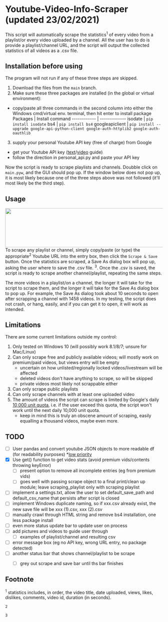  # Youtube-Video-Info-Scraper (updated 23/02/2021)

This script will automatically scrape the statistics<sup>1</sup> of every video from a playlist/or every video uploaded by a channel. All the user has to do is provide a playlist/channel URL, and the script will output the collected statistics of all videos as a .csv file.

## Installation before using
The program will not run if any of these three steps are skipped.

1) Download the files from the `main` branch. 
2) Make sure these three packages are installed (in the global or virtual environment):
*  copy/paste all three commands in the second column into either the Windows cmd/virtual env. terminal, then hit enter to install package
  Packages | Install command 
   ------------ | -------------
   isodate | `pip install isodate`
   bs4 | `pip install bs4`
   googleapiclient | `pip install --upgrade google-api-python-client google-auth-httplib2 google-auth-oauthlib`
3) supply your personal Youtube API key (free of charge) from Google
*  get your Youtube API key ([text](https://www.slickremix.com/docs/get-api-key-for-youtube/)/[video](https://www.youtube.com/watch?v=th5_9woFJmk) guide)
*  follow the direction in personal_api.py and paste your API key


Now the script is ready to scrape playlists and channels. Doubble click on `main.pyw`, and the GUI should pop up. If the window below does not pop up, it is most likely because one of the three steps above was not followed (it'll most likely be the third step).

## Usage
<a href="url"><img src="https://i.imgur.com/3Vnkxrs.png" align="left" height="125" width="525" ></a>


To scrape any playlist or channel, simply copy/paste (or type) the appropriate<sup>2</sup> Youtube URL into the entry box, then click the `Scrape & Save` button. Once the statistics are scraped, a Save As dialog box will pop up, asking the user where to save the .csv file. <sup>3</sup>. Once the .csv is saved, the script is ready to scrape another channel/playlist, repeating the same steps.

The more videos in a playlist/on a channel, the longer it will take for the script to scrape them, and the longer it will take for the Save As dialog box to pop up. For example, the Save As dialog took about 10 seconds to open after scrapping a channel with 1458 videos. In my testing, the script does not crash, or hang, easily, and if you can get it to open, it will work as intended.

## Limitations
There are some current limitations outside my control:

1. Only tested on Windows 10 (will possibly work 8.1/8/7; unsure for Mac/Linux)
2. Can only scrape free and publicly available videos; will mostly work on premium/paid videos, but views entry will be empty 
   * uncertain on how unlisted/regionally locked videos/livestream will be affected
   * deleted videos don't have anything to scrape, so will be skipped
   * private videos most likely not scrappable either
3. Can only scrape public playlists
4. Can only scrape channels with at least one uploaded video
5. The amount of videos the script can scrape is limited by Google's daily [10,000 unit quota](https://developers.google.com/youtube/v3/getting-started#quota), i.e. if the user exceed this quota, the script won't work until the next daily 10,000 unit quota. 
   * keep in mind this is truly an obscene amount of scraping, easily equalling a thousand videos, maybe even more.


## TODO

- [ ] User pandas and convert youtube JSON objects to more readable df (for readability purposes)
   *[low priority](https://stackoverflow.com/q/41168558/6030118)
- [x] Use get() function to get video stats (avoid premium vids/contents throwing keyError)
  - [ ] present option to remove all incomplete entries (eg from premium vids)
  - [ ] goes well with passing scrape object to a final print/clean up module; leave scraping_playlist only with scraping playlist
- [ ] implement a settings.txt, allow the user to set default_save_path and default_csv_name that persists after script is closed
- [ ] implement Windows duplicate naming, so if xxx.csv already exist, the new save file will be xxx (1).csv, xxx (2).csv 
- [ ] manually crawl through HTML string and remove bs4 installation, one less package install
- [ ] even more status update bar to update user on process
- [ ] add pictures and videos to guide user through
  - [ ] examples of playlist/channel and resulting csv
- [ ] error message box (eg no API key, wrong URL entry, no package detected)
- [ ] another status bar that shows channel/playlist to be scrape
  - [ ] grey out scrape and save bar until ths bar finishes 



## Footnote

 <sup>1</sup> statistics includes, in order, the video title, date uploaded, views, likes, dislikes, comments, video id, duration (in seconds).
 
 <sup>2</sup>
 
 <sup>3</sup>
